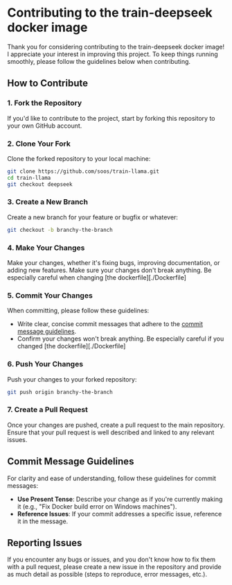 # Contributing to the train-deepseek docker image

Thank you for considering contributing to the train-deepseek docker image! I appreciate your interest in improving this project. To keep things running smoothly, please follow the guidelines below when contributing.

## How to Contribute

### 1. Fork the Repository

If you'd like to contribute to the project, start by forking this repository to your own GitHub account.

### 2. Clone Your Fork

Clone the forked repository to your local machine:

```bash
git clone https://github.com/soos/train-llama.git
cd train-llama
git checkout deepseek
```

### 3. Create a New Branch

Create a new branch for your feature or bugfix or whatever:

```bash
git checkout -b branchy-the-branch
```

### 4. Make Your Changes

Make your changes, whether it's fixing bugs, improving documentation, or adding new features.
Make sure your changes don't break anything. Be especially careful when changing [the dockerfile][./Dockerfile]

### 5. Commit Your Changes

When committing, please follow these guidelines:

- Write clear, concise commit messages that adhere to the [commit message guidelines](#commit-message-guidelines).
- Confirm your changes won't break anything. Be especially careful if you changed [the dockerfile][./Dockerfile]

### 6. Push Your Changes

Push your changes to your forked repository:

```bash
git push origin branchy-the-branch
```

### 7. Create a Pull Request

Once your changes are pushed, create a pull request to the main repository. Ensure that your pull request is well described and linked to any relevant issues.

## Commit Message Guidelines

For clarity and ease of understanding, follow these guidelines for commit messages:

- **Use Present Tense**: Describe your change as if you're currently making it (e.g., "Fix Docker build error on Windows machines").
- **Reference Issues**: If your commit addresses a specific issue, reference it in the message.

## Reporting Issues

If you encounter any bugs or issues, and you don't know how to fix them with a pull request, please create a new issue in the repository and provide as much detail as possible (steps to reproduce, error messages, etc.).
